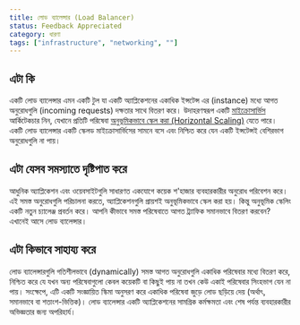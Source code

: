 ```yaml
---
title: লোড ব্যালেন্সার (Load Balancer)
status: Feedback Appreciated
category: ধারণা
tags: ["infrastructure", "networking", ""]
---
```


## এটা কি

একটি লোড ব্যালেন্সার এমন একটি টুল যা একটি অ্যাপ্লিকেশনের একাধিক ইন্সটেন্স এর (instance) মধ্যে আগত অনুরোধগুলি (incoming requests) দক্ষতার সাথে বিতরণ করে। উদাহরণস্বরূপ একটি [মাইক্রোসার্ভিস](/bn/microservices-architecture/) আর্কিটেকচার নিন, যেখানে প্রতিটি পরিষেবা [অনুভূমিকভাবে স্কেল করা (Horizontal Scaling)](/bn/horizontal-scaling/) যেতে পারে। একটি লোড ব্যালেন্সার একটি স্কেলড মাইক্রোসার্ভিসের সামনে বসে এবং নিশ্চিত করে যেন একটি ইন্সটেন্সই বেশিরভাগ অনুরোধগুলি না পায়।

## এটা যেসব সমস্যাতে দৃষ্টিপাত করে

আধুনিক অ্যাপ্লিকেশন এবং ওয়েবসাইটগুলি সাধারণত একযোগে কয়েক শ'হাজার ব্যবহারকারীর অনুরোধ পরিবেশন করে। এই সমস্ত অনুরোধগুলি পরিচালনা করতে, অ্যাপ্লিকেশনগুলি প্রায়শই অনুভূমিকভাবে স্কেল করা হয়। কিন্তু অনুভূমিক স্কেলিং একটি নতুন চ্যালেঞ্জ প্রবর্তন করে। আপনি কীভাবে সমস্ত পরিষেবাতে আগত ট্র্যাফিক সমানভাবে বিতরণ করবেন? এখানেই আসে লোড ব্যালেন্সার।

## এটা কিভাবে সাহায্য করে

লোড ব্যালেন্সারগুলি গতিশীলভাবে (dynamically) সমস্ত আগত অনুরোধগুলি একাধিক পরিষেবার মধ্যে বিতরণ করে, নিশ্চিত করে যে যখন অন্য পরিষেবাগুলো কেবল কয়েকটি বা কিছুই পায় না তখন কেউ একাই পরিষেবার সিংহভাগ যেন না পায়। সংক্ষেপে, এটি একটি সংজ্ঞায়িত স্কিমা অনুসরণ করে একাধিক পরিষেবা জুড়ে লোড ছড়িয়ে দেয় (অর্থাৎ, সমানভাবে বা শতাংশ-ভিত্তিক)। লোড ব্যালেন্সার একটি অ্যাপ্লিকেশনের সামগ্রিক কর্মক্ষমতা এবং শেষ পর্যন্ত ব্যবহারকারীর অভিজ্ঞতার জন্য অপরিহার্য।